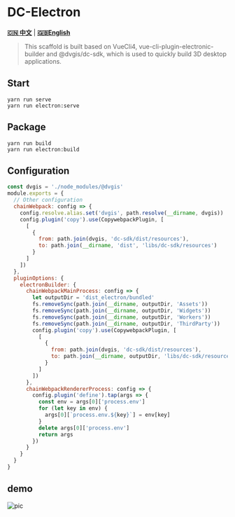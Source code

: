 # DC-Electron

[**🇨🇳 中文**](./README.md) | [**🇬🇧English**](./README_en.md)

> This scaffold is built based on VueCli4, vue-cli-plugin-electronic-builder and @dvgis/dc-sdk, which is used to quickly build 3D desktop applications.

## Start

```node
yarn run serve
yarn run electron:serve
```

## Package

```node
yarn run build
yarn run electron:build
```

## Configuration

```js
const dvgis = './node_modules/@dvgis'
module.exports = {
  // Other configuration
  chainWebpack: config => {
    config.resolve.alias.set('dvgis', path.resolve(__dirname, dvgis))
    config.plugin('copy').use(CopywebpackPlugin, [
      [
        {
          from: path.join(dvgis, 'dc-sdk/dist/resources'),
          to: path.join(__dirname, 'dist', 'libs/dc-sdk/resources')
        }
      ]
    ])
  },
  pluginOptions: {
    electronBuilder: {
      chainWebpackMainProcess: config => {
        let outputDir = 'dist_electron/bundled'
        fs.removeSync(path.join(__dirname, outputDir, 'Assets'))
        fs.removeSync(path.join(__dirname, outputDir, 'Widgets'))
        fs.removeSync(path.join(__dirname, outputDir, 'Workers'))
        fs.removeSync(path.join(__dirname, outputDir, 'ThirdParty'))
        config.plugin('copy').use(CopywebpackPlugin, [
          [
            {
              from: path.join(dvgis, 'dc-sdk/dist/resources'),
              to: path.join(__dirname, outputDir, 'libs/dc-sdk/resources')
            }
          ]
        ])
      },
      chainWebpackRendererProcess: config => {
        config.plugin('define').tap(args => {
          const env = args[0]['process.env']
          for (let key in env) {
            args[0][`process.env.${key}`] = env[key]
          }
          delete args[0]['process.env']
          return args
        })
      }
    }
  }
}
```

## demo

![pic]('./pic.png')
